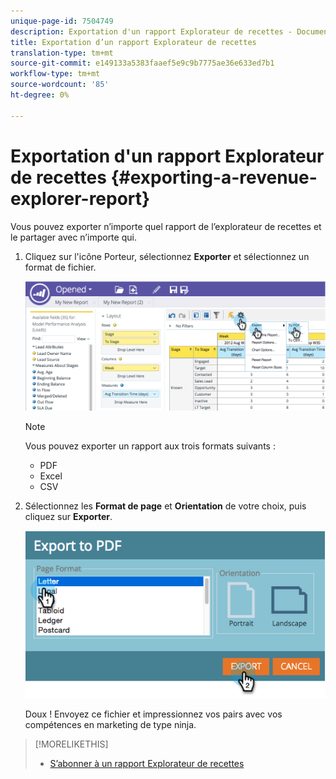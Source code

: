 ```yaml
---
unique-page-id: 7504749
description: Exportation d'un rapport Explorateur de recettes - Documents marketing - Documentation du produit
title: Exportation d’un rapport Explorateur de recettes
translation-type: tm+mt
source-git-commit: e149133a5383faaef5e9c9b7775ae36e633ed7b1
workflow-type: tm+mt
source-wordcount: '85'
ht-degree: 0%

---
```



# Exportation d&#39;un rapport Explorateur de recettes {#exporting-a-revenue-explorer-report}

Vous pouvez exporter n’importe quel rapport de l’explorateur de recettes et le partager avec n’importe qui.

1. Cliquez sur l&#39;icône Porteur, sélectionnez **Exporter** et sélectionnez un format de fichier.

   ![](assets/image2015-3-26-14-3a2-3a19.png)

   >[!NOTE]
   >
   >Vous pouvez exporter un rapport aux trois formats suivants :
   >
   >    
   >    
   >    * PDF
   >    * Excel
   >    * CSV


1. Sélectionnez les **Format de page** et **Orientation** de votre choix, puis cliquez sur **Exporter**.

   ![](assets/image2015-3-27-16-3a18-3a34.png)

   Doux ! Envoyez ce fichier et impressionnez vos pairs avec vos compétences en marketing de type ninja.

>[!MORELIKETHIS]
>
>* [S’abonner à un rapport Explorateur de recettes](subscribe-to-a-revenue-explorer-report.md)

>



